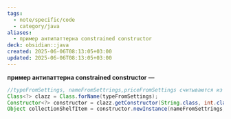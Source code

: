 ```yaml
---
tags:
  - note/specific/code
  - category/java
aliases:
  - пример антипаттерна constrained constructor
deck: obsidian::java
created: 2025-06-06T08:13:05+03:00
updated: 2025-06-06T08:13:05+03:00
---
```


**пример антипаттерна constrained constructor**
—
```java
//typeFromSettings, nameFromSettrings,priceFromSettings считываются из настроек
Class<?> clazz = Class.forName(typeFromSettings);
Constructor<?> constructor = clazz.getConstructor(String.class, int.class);
Object collectionShelfItem = constructor.newInstance(nameFromSettrings,priceFromSettings);
```

